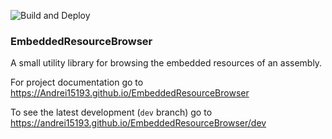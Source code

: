 ![Build and Deploy](https://github.com/Andrei15193/EmbeddedResourceBrowser/workflows/Build%20and%20Deploy/badge.svg?branch=master)

### EmbeddedResourceBrowser
A small utility library for browsing the embedded resources of an assembly.

For project documentation go to https://Andrei15193.github.io/EmbeddedResourceBrowser

To see the latest development (`dev` branch) go to https://andrei15193.github.io/EmbeddedResourceBrowser/dev